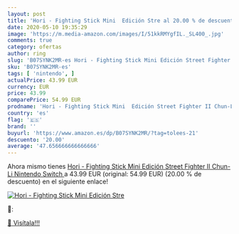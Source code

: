 ```yaml
---
layout: post
title: 'Hori - Fighting Stick Mini  Edición Stre al 20.00 % de descuento'
date: 2020-05-10 19:35:29
image: 'https://m.media-amazon.com/images/I/51kkRMYgfIL._SL400_.jpg'
comments: true
category: ofertas
author: ring
slug: 'B07SYNK2MR-es Hori - Fighting Stick Mini Edición Street Fighter II Chun-...'
sku: 'B07SYNK2MR-es'
tags: [ 'nintendo', ]
actualPrice: 43.99 EUR
currency: EUR
price: 43.99
comparePrice: 54.99 EUR
prodname: 'Hori - Fighting Stick Mini  Edición Street Fighter II Chun-Li  Nintendo Switch '
country: 'es'
flag: '🇪🇸'
brand: ''
buyurl: 'https://www.amazon.es/dp/B07SYNK2MR/?tag=tolees-21'
descuento: '20.00'
average: '47.656666666666666'
---
```


Ahora mismo tienes [Hori - Fighting Stick Mini  Edición Street Fighter II Chun-Li  Nintendo Switch ](https://www.amazon.es/dp/B07SYNK2MR/?tag=tolees-21) a 43.99 EUR (original: 54.99 EUR) (20.00 %  de descuento) en el siguiente enlace!

[![Hori - Fighting Stick Mini  Edición Stre](https://m.media-amazon.com/images/I/51kkRMYgfIL._SL400_.jpg)](https://www.amazon.es/dp/B07SYNK2MR/?tag=tolees-21)

🔎:


[🛒 Visítala!!!](https://www.amazon.es/dp/B07SYNK2MR/?tag=tolees-21)
